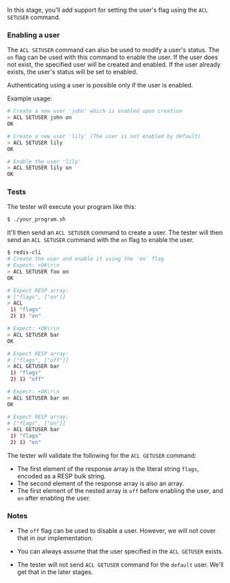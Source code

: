In this stage, you'll add support for setting the user's flag using the `ACL SETUSER` command.

### Enabling a user

The `ACL SETUSER` command can also be used to modify a user's status. The `on` flag can be used with this command to enable the user. If the user does not exist, the specified user will be created and enabled. If the user already exists, the user's status will be set to enabled.

Authenticating using a user is possible only if the user is enabled.

Example usage:

```bash
# Create a new user 'john' which is enabled upon creation
> ACL SETUSER john on
OK

# Create a new user 'lily' (The user is not enabled by default)
> ACL SETUSER lily
OK

# Enable the user 'lily'
> ACL SETUSER lily on
OK
```

### Tests

The tester will execute your program like this:

```bash
$ ./your_program.sh
```

It'll then send an `ACL SETUSER` command to create a user. The tester will then send an `ACL SETUSER` command with the `on` flag to enable the user.

```bash
$ redis-cli
# Create the user and enable it using the 'on' flag
# Expect: +OK\r\n
> ACL SETUSER foo on
OK

# Expect RESP array:
# ["flags", ["on"]]
> ACL 
 1) "flags"
 2) 1) "on"

# Expect: +OK\r\n
> ACL SETUSER bar
OK

# Expect RESP array:
# ["flags", ["off"]]
> ACL GETUSER bar
 1) "flags"
 2) 1) "off"

# Expect: +OK\r\n
> ACL SETUSER bar on
OK

# Expect RESP array:
# ["flags", ["on"]]
> ACL GETUSER bar
 1) "flags"
 2) 1) "on"
```

The tester will validate the following for the `ACL GETUSER` command:

- The first element of the response array is the literal string `flags`, encoded as a RESP bulk string.
- The second element of the response array is also an array.
- The first element of the nested array is `off` before enabling the user, and `on` after enabling the user.

### Notes

- The `off` flag can be used to disable a user. However, we will not cover that in our implementation.

- You can always assume that the user specified in the `ACL GETUSER` exists.

- The tester will not send `ACL GETUSER` command for the `default` user. We'll get that in the later stages.
